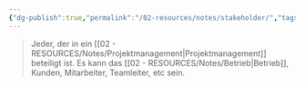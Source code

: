 ```yaml
---
{"dg-publish":true,"permalink":"/02-resources/notes/stakeholder/","tags":["projektmanagement"],"noteIcon":"","updated":"2024-11-10T14:52:48.992+01:00"}
---
```


> Jeder, der in ein [[02 - RESOURCES/Notes/Projektmanagement\|Projektmanagement]] beteiligt ist. Es kann das [[02 - RESOURCES/Notes/Betrieb\|Betrieb]], Kunden, Mitarbeiter, Teamleiter, etc sein.